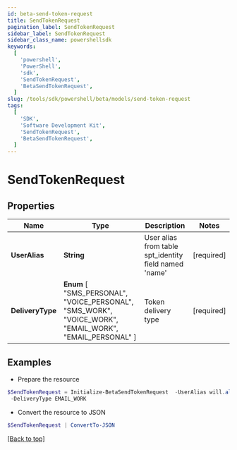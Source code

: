 ```yaml
---
id: beta-send-token-request
title: SendTokenRequest
pagination_label: SendTokenRequest
sidebar_label: SendTokenRequest
sidebar_class_name: powershellsdk
keywords:
  [
    'powershell',
    'PowerShell',
    'sdk',
    'SendTokenRequest',
    'BetaSendTokenRequest',
  ]
slug: /tools/sdk/powershell/beta/models/send-token-request
tags:
  [
    'SDK',
    'Software Development Kit',
    'SendTokenRequest',
    'BetaSendTokenRequest',
  ]
---
```


# SendTokenRequest

## Properties

| Name | Type | Description | Notes |
| --- | --- | --- | --- |
| **UserAlias** | **String** | User alias from table spt_identity field named 'name' | [required] |
| **DeliveryType** | **Enum** [ "SMS_PERSONAL", "VOICE_PERSONAL", "SMS_WORK", "VOICE_WORK", "EMAIL_WORK", "EMAIL_PERSONAL" ] | Token delivery type | [required] |

## Examples

- Prepare the resource

```powershell
$SendTokenRequest = Initialize-BetaSendTokenRequest  -UserAlias will.albin `
 -DeliveryType EMAIL_WORK
```

- Convert the resource to JSON

```powershell
$SendTokenRequest | ConvertTo-JSON
```

[[Back to top]](#)
